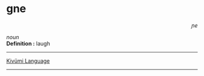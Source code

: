 
# gne

<div align="right"><i>ɲe</i></div>

*noun*  
**Definition :** laugh  

---

[Kivümi Language](../README.md)

---
